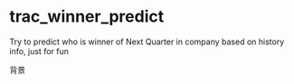 # trac_winner_predict
Try to predict who is winner of Next Quarter in company based on history info, just for fun

背景
